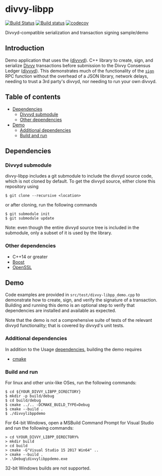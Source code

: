 # divvy-libpp

[![Build Status](https://travis-ci.org/xdv/divvy-libpp.svg?branch=master)](https://travis-ci.org/xdv/divvy-libpp)
[![Build status](https://ci.appveyor.com/api/projects/status/idswqburp8xeqk7y?svg=true)](https://ci.appveyor.com/project/xdv/divvy-libpp)
[![codecov](https://codecov.io/gh/xdv/divvy-libpp/branch/master/graph/badge.svg)](https://codecov.io/gh/xdv/divvy-libpp)

Divvyd-compatible serialization and transaction signing sample/demo

## Introduction

Demo application that uses the 
([divvyd](https://github.com/divvy/divvyd)).
C++ library to create, sign, and serialize
[Divvy](https://xdv.io) transactions before
submission to the Divvy Consensus Ledger
([divvyd](https://github.com/xdv/divvyd)).
This demonstrates much of the functionality of the
[`sign`](https://xdv.io/build/divvyd-apis/#sign)
RPC function without the overhead of a JSON library,
network delays, needing to trust a 3rd party's divvyd,
nor needing to run your own divvyd.

## Table of contents

* [Dependencies](#dependencies)
  * [Divvyd submodule](#divvyd-submodule)
  * [Other dependencies](#other-dependencies)
* [Demo](#demo)
  * [Additional dependencies](#additional-dependencies)
  * [Build and run](#build-and-run)

## Dependencies

### Divvyd submodule

divvy-libpp includes a git submodule to include the divvyd
source code, which is not cloned by default. To get the
divvyd source, either clone this repository using
```
$ git clone --recursive <location>
```
or after cloning, run the following commands
```
$ git submodule init
$ git submodule update
```

Note: even though the entire divvyd source tree is included
in the submodule, only a subset of it is used by the library.

### Other dependencies

* C++14 or greater
* [Boost](http://www.boost.org/)
* [OpenSSL](https://www.openssl.org/)

## Demo

Code examples are provided in `src/test/divvy-libpp_demo.cpp`
to demonstrate how to create, sign, and verify the signature of a
transaction. Building and running this demo is an optional step to
verify that dependencies are installed and available as expected.

Note that the demo is not a comprehensive suite of tests of the
relevant divvyd functionality; that is covered by divvyd's unit
tests.

### Additional dependencies

In addition to the Usage [dependencies](#dependencies), building
the demo requires

* [cmake](https://cmake.org)

### Build and run

For linux and other unix-like OSes, run the following commands:

```
$ cd ${YOUR_DIVVY_LIBPP_DIRECTORY}
$ mkdir -p build/debug
$ cd build/debug
$ cmake ../.. -DCMAKE_BUILD_TYPE=Debug
$ cmake --build .
$ ./divvylibppdemo
```

For 64-bit Windows, open a MSBuild Command Prompt for Visual Studio
and run the following commands:

```
> cd %YOUR_DIVVY_LIBPP_DIRECTORY%
> mkdir build
> cd build
> cmake -G"Visual Studio 15 2017 Win64" ..
> cmake --build .
> .\Debug\divvylibppdemo.exe
```

32-bit Windows builds are not supported.
